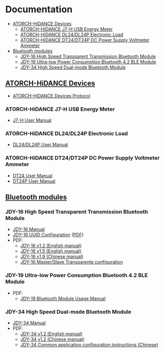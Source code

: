 # Documentation
- [ATORCH-HiDANCE Devices](#atorch-hidance-devices)
	- [ATORCH-HiDANCE J7-H USB Energy Meter](#atorch-hidance-j7-h-usb-energy-meter)
	- [ATORCH-HiDANCE DL24/DL24P Electronic Load](#atorch-hidance-dl24dl24p-electronic-load)
	- [ATORCH-HiDANCE DT24/DT24P DC Power Supply Voltmeter Ammeter](#atorch-hidance-dt24dt24p-dc-power-supply-voltmeter-ammeter)
- [Bluetooth modules](#bluetooth-modules)
	- [JDY-16 High Speed Transparent Transmission Bluetooth Module](#jdy-16-high-speed-transparent-transmission-bluetooth-module)
	- [JDY-19 Ultra-low Power Consumption Bluetooth 4.2 BLE Module](#jdy-19-ultra-low-power-consumption-bluetooth-42-ble-module)
	- [JDY-34 High Speed Dual-mode Bluetooth Module](#jdy-34-high-speed-dual-mode-bluetooth-module)

## [ATORCH-HiDANCE Devices](devices)
- [ATORCH-HiDANCE Devices Protocol](devices/ATORCH-HiDANCE%20Devices%20Protocol.md)

### ATORCH-HiDANCE J7-H USB Energy Meter
- [J7-H User Manual](devices/J7-H)

### ATORCH-HiDANCE DL24/DL24P Electronic Load
- [DL24/DL24P User Manual](devices/DL24-DL24P)

### ATORCH-HiDANCE DT24/DT24P DC Power Supply Voltmeter Ammeter
- [DT24 User Manual](devices/DT24-DT24P/DT24.md)
- [DT24P User Manual](devices/DT24-DT24P/DT24P.md)

## [Bluetooth modules](modules)

### JDY-16 High Speed Transparent Transmission Bluetooth Module
- [JDY-16 Manual](modules/JDY-16)
- [JDY-16 UUID Configuration](modules/JDY-16/JDY-16%20UUID%20Configuration) ([PDF](modules/JDY-16/JDY-16%20UUID%20Configuration/JDY-16%20UUID%20Configuration.pdf))
- PDF:
  - [JDY-16 v1.2 (English manual)](modules/JDY-16/JDY-16%20v1.2%20(English%20manual).pdf)
  - [JDY-16 v1.5 (English manual)](modules/JDY-16/JDY-16%20v1.5%20(English%20manual).pdf)
  - [JDY-16 v1.9 (Chinese manual)](modules/JDY-16/JDY-16%20v1.9)
  - [JDY-16 Master/Slave Transparente configuration](modules/JDY-16/JDY-16%20Master%20Slave%20Transparent%20Transmission%20Configuration.pdf)

### JDY-19 Ultra-low Power Consumption Bluetooth 4.2 BLE Module
- PDF:
  - [JDY-19 Bluetooth Module Usage Manual](modules/JDY-19/JDY-19%20Bluetooth%204.2%20BLE%20Module%20(v1.3).pdf)

### JDY-34 High Speed Dual-mode Bluetooth Module
- [JDY-34 Manual](JDY-34)
- PDF:
  - [JDY-34 v1.2 (English manual)](JDY-34/JDY-34%20v1.2%20(English%20manual).pdf)
  - [JDY-34 v1.2 (Chinese manual)](JDY-34/JDY-34%20v1.2%20(Chinese%20manual).pdf)
  - [JDY-34 Common application configuration instructions (Chinese)](JDY-34/Common%20application%20configuration%20instructions.pdf)
